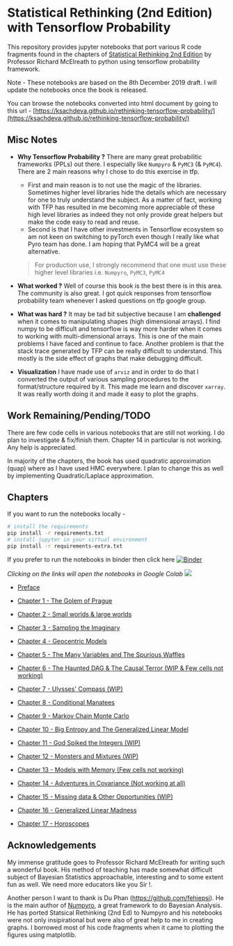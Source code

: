 # Statistical Rethinking (2nd Edition) with Tensorflow Probability

This repository provides jupyter notebooks that port various R code fragments found in the
chapters of [Statistical Rethinking 2nd Edition](https://xcelab.net/rm/statistical-rethinking/) by Professor Richard McElreath to python using tensorflow probability framework.

Note - These notebooks are based on the 8th December 2019 draft. I will update the notebooks once the book is released.

You can browse the notebooks converted into html document by going to this url - [https://ksachdeva.github.io/rethinking-tensorflow-probability/](https://ksachdeva.github.io/rethinking-tensorflow-probability/)

## Misc Notes

* **Why Tensorflow Probability ?** There are many great probabilitic frameworks (PPLs) out there. I especially like `Numpyro` & `PyMC3` (& `PyMC4`). There are 2 main reasons why I chose to do this exercise in tfp.
    * First and main reason is to not use the magic of the libraries. Sometimes higher level libraries hide the details which are necessary for one to truly understand the subject. As a matter of fact, working with TFP has resulted in me becoming more appreciable of these high level libraries as indeed they not only provide great helpers but make the code easy to read and reuse.
    * Second is that I have other investments in Tensorflow ecosystem so am not keen on switching to pyTorch even though I really like what Pyro team has done. I am hoping that PyMC4 will be a great alternative.

  > For production use, I strongly recommend that one must use these higher level libraries i.e. `Numpyro`, `PyMC3`, `PyMC4`

* **What worked ?** Well of course this book is the best there is in this area. The community is also great. I got quick responses from tensorflow probability team whenever I asked questions on tfp google group.

* **What was hard ?** It may be tad bit subjective because I am **challenged** when it comes to manipulating shapes (high dimensional arrays). I find numpy to be difficult and tensorflow is way more harder when it comes to working with multi-dimensional arrays. This is one of the main problems I have faced and continue to face. Another problem is that the stack trace generated by TFP can be really difficult to understand. This mostly is the side effect of graphs that make debugging difficult.

* **Visualization** I have made use of `arviz` and in order to do that I converted the output of various sampling procedures to the format/structure required by it. This made me learn and discover `xarray`. It was really worth doing it and made it easy to plot the graphs.

## Work Remaining/Pending/TODO

There are few code cells in various notebooks that are still not working. I do plan to investigate & fix/finish them. Chapter 14 in particular is not working. Any help is appreciated.

In majority of the chapters, the book has used quadratic approximation (quap) where as I have used HMC everywhere. I plan to change this as well by implementing Quadratic/Laplace approximation.

## Chapters  

If you want to run the notebooks locally -

```bash
# install the requirements
pip install -r requirements.txt
# install jupyter in your virtual environment
pip install -r requirements-extra.txt
```

If you prefer to run the notebooks in binder then click here [![Binder](https://mybinder.org/badge_logo.svg)](https://mybinder.org/v2/gh/ksachdeva/rethinking-tensorflow-probability/master)

*Clicking on the links will open the notebooks in Google Colab <img src="https://www.tensorflow.org/images/colab_logo_32px.png"/>*

* [Preface](https://colab.research.google.com/github/ksachdeva/rethinking-tensorflow-probability/blob/master/notebooks/preface.ipynb)

* [Chapter 1 - The Golem of Prague](https://colab.research.google.com/github/ksachdeva/rethinking-tensorflow-probability/blob/master/notebooks/01_the_golem_of_prague.ipynb)

* [Chapter 2 - Small worlds & large worlds](https://colab.research.google.com/github/ksachdeva/rethinking-tensorflow-probability/blob/master/notebooks/02_small_worlds_and_large_worlds.ipynb)  

* [Chapter 3 - Sampling the Imaginary](https://colab.research.google.com/github/ksachdeva/rethinking-tensorflow-probability/blob/master/notebooks/03_sampling_the_imaginary.ipynb)

* [Chapter 4 - Geocentric Models](https://colab.research.google.com/github/ksachdeva/rethinking-tensorflow-probability/blob/master/notebooks/04_geocentric_models.ipynb)

* [Chapter 5 - The Many Variables and The Spurious Waffles](https://colab.research.google.com/github/ksachdeva/rethinking-tensorflow-probability/blob/master/notebooks/05_the_many_variables_and_the_spurious_waffles.ipynb)

* [Chapter 6 - The Haunted DAG & The Causal Terror (WIP & Few cells not working)](https://colab.research.google.com/github/ksachdeva/rethinking-tensorflow-probability/blob/master/notebooks/06_the_haunted_dag_and_the_causal_terror.ipynb)

* [Chapter 7 - Ulysses' Compass (WIP)](https://colab.research.google.com/github/ksachdeva/rethinking-tensorflow-probability/blob/master/notebooks/07_ulysses_compass.ipynb)

* [Chapter 8 - Conditional Manatees](https://colab.research.google.com/github/ksachdeva/rethinking-tensorflow-probability/blob/master/notebooks/08_conditional_manatees.ipynb)

* [Chapter 9 - Markov Chain Monte Carlo](https://colab.research.google.com/github/ksachdeva/rethinking-tensorflow-probability/blob/master/notebooks/09_markov_chain_monte_carlo.ipynb)

* [Chapter 10 - Big Entropy and The Generalized Linear Model](https://colab.research.google.com/github/ksachdeva/rethinking-tensorflow-probability/blob/master/notebooks/10_big_entropy_and_the_generalized_linear_model.ipynb)

* [Chapter 11 - God Spiked the Integers (WIP)](https://colab.research.google.com/github/ksachdeva/rethinking-tensorflow-probability/blob/master/notebooks/11_god_spiked_the_integers.ipynb)

* [Chapter 12 - Monsters and Mixtures (WIP)](https://colab.research.google.com/github/ksachdeva/rethinking-tensorflow-probability/blob/master/notebooks/12_monsters_and_mixtures.ipynb)

* [Chapter 13 - Models with Memory (Few cells not working)](https://colab.research.google.com/github/ksachdeva/rethinking-tensorflow-probability/blob/master/notebooks/13_models_with_memory.ipynb)

* [Chapter 14 - Adventures in Covariance (Not working at all)](https://colab.research.google.com/github/ksachdeva/rethinking-tensorflow-probability/blob/master/notebooks/14_adevntures_in_covariance.ipynb)

* [Chapter 15 - Missing data & Other Opportunities (WIP)](https://colab.research.google.com/github/ksachdeva/rethinking-tensorflow-probability/blob/master/notebooks/15_missing_data_and_other_opportunities.ipynb)

* [Chapter 16 - Generalized Linear Madness](https://colab.research.google.com/github/ksachdeva/rethinking-tensorflow-probability/blob/master/notebooks/16_generalized_linear_madness.ipynb)

* [Chapter 17 - Horoscopes](https://colab.research.google.com/github/ksachdeva/rethinking-tensorflow-probability/blob/master/notebooks/17_horoscopes.ipynb)

## Acknowledgements

My immense gratitude goes to Professor Richard McElreath for writing such a wonderful book. His method of teaching has made somewhat difficult subject of Bayesian Statistics approachable, interesting and to some extent fun as well. We need more educators like you Sir !.

Another person I want to thank is Du Phan (https://github.com/fehiepsi). He is the main author of [Numpyro](https://github.com/pyro-ppl/numpyro), a great framework to do Bayesian Analysis. He has ported Statsical Rethinking (2nd Ed) to Numpyro and his notebooks were not only insipirational but were also of great help to me in creating graphs. I borrowed most of his code fragments when it came to plotting the figures using matplotlib.
